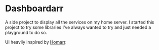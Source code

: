# Dashboardarr

A side project to display all the services on my home server. I started this project to try some libraries I've always wanted to try and just needed a playground to do so.

UI heavily inspired by [Homarr](https://github.com/ajnart/homarr).
